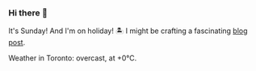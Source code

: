 ### Hi there :wave:

It's Sunday! And I'm on holiday! :desert_island: I might be crafting a fascinating [blog post](https://benjaminwuethrich.dev).

Weather in Toronto: overcast, at +0°C.
